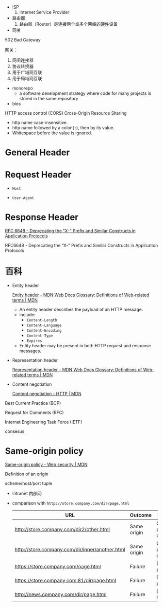 - ISP
    1. Internet Service Provider
- 路由器
    1. 路由器（Router）是连接两个或多个网络的[硬件](https://baike.baidu.com/item/%E7%A1%AC%E4%BB%B6/479446)设备
- 网关

502 Bad Gateway

网关：

1. 网间连接器
2. 协议转换器
3. 用于广域网互联
4. 用于局域网互联

- monorepo
    - a software development strategy where code for many projects is stored in the same repository
- bios

HTTP access control (CORS)
Cross-Origin Resource Sharing

- http name case-insensitive.
- http name followed by a colon(`:`), then by its value.
- Whitespace before the value is ignored.

# General Header

# Request Header

- `Host`
    
    
- `User-Agent`
    
    

# Response Header

[RFC 6648 - Deprecating the "X-" Prefix and Similar Constructs in Application Protocols](https://datatracker.ietf.org/doc/html/rfc6648)

RFC6648 - Deprecating the “X-” Prefix and Similar Constructs in Application Protocols

# 百科

- Entity header
    
    [Entity header - MDN Web Docs Glossary: Definitions of Web-related terms | MDN](https://developer.mozilla.org/en-US/docs/Glossary/Entity_header)
    
    - An entity header describes the payload of an HTTP message.
    - include:
        - `Content-Length`
        - `Content-Language`
        - `Content-Encoding`
        - `Content-Type`
        - `Expires`
    - Entity header may be present in both HTTP request and response messages.
- Representation header
    
    [Representation header - MDN Web Docs Glossary: Definitions of Web-related terms | MDN](https://developer.mozilla.org/en-US/docs/Glossary/Representation_header)
    
- Content negotiation
    
    [Content negotiation - HTTP | MDN](https://developer.mozilla.org/en-US/docs/Web/HTTP/Content_negotiation)
    

Best Current Practice (BCP)

Request for Comments (RFC)

Internet Engineering Task Force (IETF)

consesus

# Same-origin policy

[Same-origin policy - Web security | MDN](https://developer.mozilla.org/en-US/docs/Web/Security/Same-origin_policy)

Definition of an origin

scheme/host/port tuple

- Intranet 内部网
- comparison with `http://store.company.com/dir/page.html`
    
    
    | URL | Outcome | Reason |
    | --- | --- | --- |
    | http://store.company.com/dir2/other.html | Same origin | Only path differs |
    | http://store.company.com/dir/inner/another.html | Same origin | Only path differs |
    | https://store.company.com/page.html | Failure | Different protocol |
    | https://store.company.com:81/dir/page.html | Failure | Different port |
    | http://news.company.com/dir/page.html | Failure | Different host |
